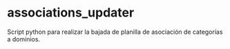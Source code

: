 # associations_updater
Script python para realizar la bajada de planilla de asociación de categorías a dominios.

